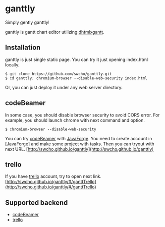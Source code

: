 ganttly
=======

Simply gently ganttly!

ganttly is gantt chart editor utilizing [dhtmlxgantt].

Installation
------------

ganttly is just single static page.
You can try it just opening index.html locally.

```
$ git clone https://github.com/swcho/ganttly.git
$ cd ganttly; chromium-browser --disable-web-security index.html
```

Or, you can just deploy it under any web server directory.

codeBeamer
----------
In some case, you should disable browser security to avoid CORS error.
For example, you should launch chrome with next command and option.

```shell
$ chromium-browser --disable-web-security
```

You can try [codeBeamer] with [JavaForge](http://www.javaforge.com/).
You need to create account in [JavaForge] and make some project with tasks.
Then you can tryout with next URL.
[http://swcho.github.io/ganttly](http://swcho.github.io/ganttly)

trello
------
If you have [trello] account, try to open next link.
[http://swcho.github.io/ganttly/#/ganttTrello](http://swcho.github.io/ganttly/#/ganttTrello)

Supported backend
-----------------
- [codeBeamer]
- [trello]

[dhtmlxgantt]:http://docs.dhtmlx.com/gantt/
[codeBeamer]:https://codebeamer.com/cb/user
[trello]:https://trello.com/
